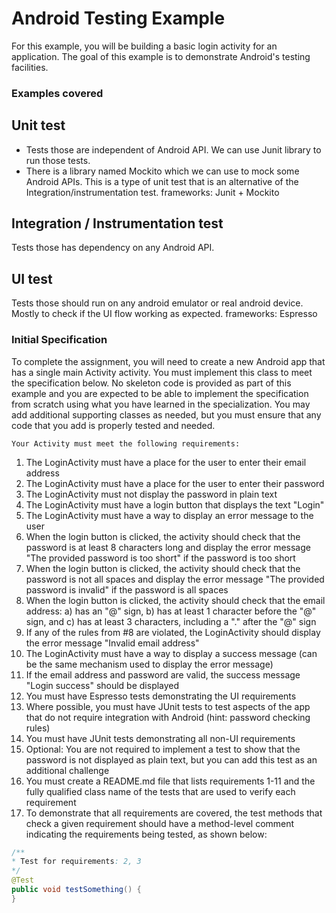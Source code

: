 # Android Testing Example

For this example, you will be building a basic login activity for an application. The goal of this example is to demonstrate Android's testing facilities.


### Examples covered

## Unit test
- Tests those are independent of Android API. We can use Junit library to run those tests.
- There is a library named Mockito which we can use to mock some Android APIs. This is a type of unit test that is an alternative of the Integration/instrumentation test. 
frameworks: Junit + Mockito

## Integration / Instrumentation test
Tests those has dependency on any Android API.  

## UI test
Tests those should run on any android emulator or real android device. Mostly to check if the UI flow working as expected.
frameworks: Espresso


### Initial Specification

To complete the assignment, you will need to create a new Android app that has a single main Activity activity. You must implement this class to meet the specification below. No skeleton code is provided as part of this example and you are expected to be able to implement the specification from scratch using what you have learned in the specialization. You may add additional supporting classes as needed, but you must ensure that any code that you add is properly tested and needed.

```
Your Activity must meet the following requirements:
```

 1. The LoginActivity must have a place for the user to enter their email address
 2. The LoginActivity must have a place for the user to enter their password
 3. The LoginActivity must not display the password in plain text
 4. The LoginActivity must have a login button that displays the text "Login"
 5. The LoginActivity must have a way to display an error message to the user
 6. When the login button is clicked, the activity should check that the password is at least 8 characters long and display the error message "The provided password is too short" if the password is too short
 7. When the login button is clicked, the activity should check that the password is not all spaces and display the error message "The provided password is invalid" if the password is all spaces
 8. When the login button is clicked, the activity should check that the email address: a) has an "@" sign, b) has at least 1 character before the "@" sign, and c) has at least 3 characters, including a "." after the "@" sign
 9. If any of the rules from #8 are violated, the LoginActivity should display the error message "Invalid email address"
 10. The LoginActivity must have a way to display a success message (can be the same mechanism used to display the error message)
 11. If the email address and password are valid, the success message "Login success" should be displayed
 12. You must have Espresso tests demonstrating the UI requirements
 13. Where possible, you must have JUnit tests to test aspects of the app that do not require integration with Android (hint: password checking rules)
 14. You must have JUnit tests demonstrating all non-UI requirements
 15. Optional: You are not required to implement a test to show that the password is not displayed as plain text, but you can add this test as an additional challenge
 16. You must create a README.md file that lists requirements 1-11 and the fully qualified class name of the tests that are used to verify each requirement
 17. To demonstrate that all requirements are covered, the test methods that check a given requirement should have a method-level comment indicating the requirements being tested, as shown below:
 
```java
/**
* Test for requirements: 2, 3
*/
@Test
public void testSomething() {
}
```
